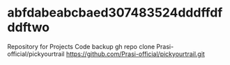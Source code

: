 # abfdabeabcbaed307483524dddffdfddftwo
Repository for Projects Code backup
gh repo clone Prasi-official/pickyourtrail
https://github.com/Prasi-official/pickyourtrail.git